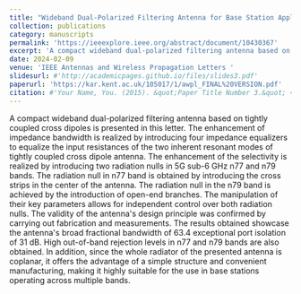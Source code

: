 ```yaml
---
title: "Wideband Dual-Polarized Filtering Antenna for Base Station Applications"
collection: publications
category: manuscripts
permalink: 'https://ieeexplore.ieee.org/abstract/document/10430367'
excerpt: 'A compact wideband dual-polarized filtering antenna based on tightly coupled cross dipoles is presented in this letter.'
date: 2024-02-09
venue: 'IEEE Antennas and Wireless Propagation Letters '
slidesurl: #'http://academicpages.github.io/files/slides3.pdf'
paperurl: 'https://kar.kent.ac.uk/105017/1/awpl_FINAL%20VERSION.pdf'
citation: #'Your Name, You. (2015). &quot;Paper Title Number 3.&quot; <i>Journal 1</i>. 1(3).'
---
```


A compact wideband dual-polarized filtering antenna based on tightly coupled cross dipoles is presented in this letter. The enhancement of impedance bandwidth is realized by introducing four impedance equalizers to equalize the input resistances of the two inherent resonant modes of tightly coupled cross dipole antenna. The enhancement of the selectivity is realized by introducing two radiation nulls in 5G sub-6 GHz n77 and n79 bands. The radiation null in n77 band is obtained by introducing the cross strips in the center of the antenna. The radiation null in the n79 band is achieved by the introduction of open-end branches. The manipulation of their key parameters allows for independent control over both radiation nulls. The validity of the antenna's design principle was confirmed by carrying out fabrication and measurements. The results obtained showcase the antenna's broad fractional bandwidth of 63.4 exceptional port isolation of 31 dB. High out-of-band rejection levels in n77 and n79 bands are also obtained. In addition, since the whole radiator of the presented antenna is coplanar, it offers the advantage of a simple structure and convenient manufacturing, making it highly suitable for the use in base stations operating across multiple bands.
